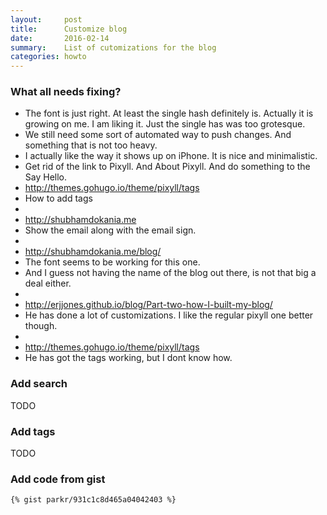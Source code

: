 ```yaml
---
layout:     post
title:      Customize blog
date:       2016-02-14 
summary:    List of cutomizations for the blog 
categories: howto 
---
```


### What all needs fixing? 

  * The font is just right. At least the single hash definitely is. Actually it is growing on me. I am liking it. Just the single has was too grotesque.  
  * We still need some sort of automated way to push changes. And something that is not too heavy. 
  * I actually like the way it shows up on iPhone. It is nice and minimalistic.
  * Get rid of the link to Pixyll. And About Pixyll. And do something to the Say Hello. 
  * http://themes.gohugo.io/theme/pixyll/tags
  * How to add tags
  * 
  * http://shubhamdokania.me
  * Show the email along with the email sign. 
  * 
  * http://shubhamdokania.me/blog/
  * The font seems to be working for this one. 
  * And I guess not having the name of the blog out there, is not that big a deal either. 
  * 
  * http://erjjones.github.io/blog/Part-two-how-I-built-my-blog/
  * He has done a lot of customizations. I like the regular pixyll one better though. 
  * 
  * http://themes.gohugo.io/theme/pixyll/tags
  * He has got the tags working, but I dont know how. 

### Add search 
TODO 

### Add tags 
TODO 

### Add code from gist 
```
{% gist parkr/931c1c8d465a04042403 %}
```


